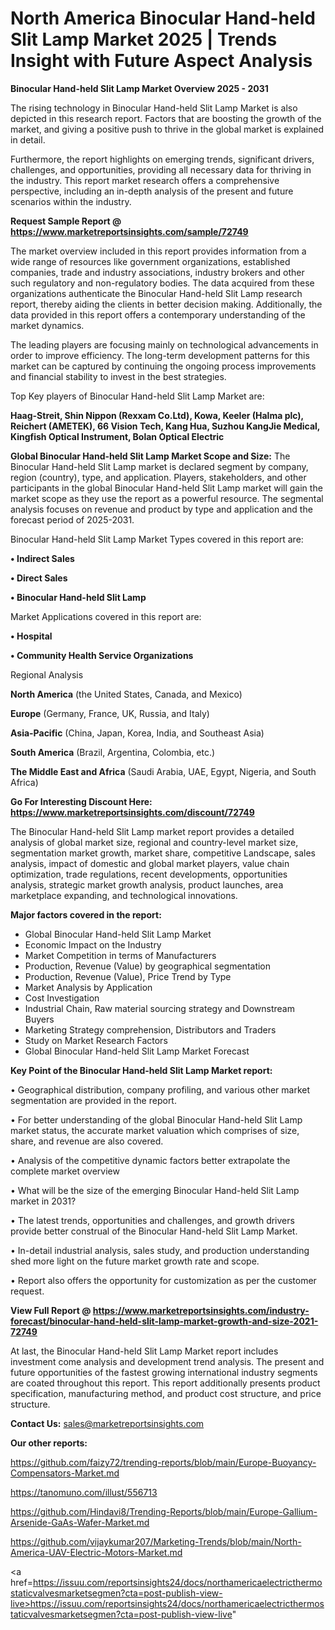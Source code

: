 # North America Binocular Hand-held Slit Lamp Market 2025 | Trends Insight with Future Aspect Analysis

<Strong> Binocular Hand-held Slit Lamp Market Overview 2025 - 2031</strong>

The rising technology in Binocular Hand-held Slit Lamp Market is also depicted in this research report. Factors that are boosting the growth of the market, and giving a positive push to thrive in the global market is explained in detail.

Furthermore, the report highlights on emerging trends, significant drivers, challenges, and opportunities, providing all necessary data for thriving in the industry. This report market research offers a comprehensive perspective, including an in-depth analysis of the present and future scenarios within the industry.

<strong>Request Sample Report @ <a href=https://www.marketreportsinsights.com/sample/72749>https://www.marketreportsinsights.com/sample/72749</a></strong>

The market overview included in this report provides information from a wide range of resources like government organizations, established companies, trade and industry associations, industry brokers and other such regulatory and non-regulatory bodies. The data acquired from these organizations authenticate the Binocular Hand-held Slit Lamp research report, thereby aiding the clients in better decision making. Additionally, the data provided in this report offers a contemporary understanding of the market dynamics.

The leading players are focusing mainly on technological advancements in order to improve efficiency. The long-term development patterns for this market can be captured by continuing the ongoing process improvements and financial stability to invest in the best strategies.

Top Key players of Binocular Hand-held Slit Lamp Market are:

<strong>Haag-Streit, Shin Nippon (Rexxam Co.Ltd), Kowa, Keeler (Halma plc), Reichert (AMETEK), 66 Vision Tech, Kang Hua, Suzhou KangJie Medical, Kingfish Optical Instrument, Bolan Optical Electric</strong>

<strong><b>Global Binocular Hand-held Slit Lamp Market Scope and Size:</b></strong>
The Binocular Hand-held Slit Lamp market is declared segment by company, region (country), type, and application. Players, stakeholders, and other participants in the global Binocular Hand-held Slit Lamp market will gain the market scope as they use the report as a powerful resource. The segmental analysis focuses on revenue and product by type and application and the forecast period of 2025-2031.

Binocular Hand-held Slit Lamp Market Types covered in this report are:

<strong>• Indirect Sales

• Direct Sales

• Binocular Hand-held Slit Lamp</strong>

Market Applications covered in this report are:

<strong>• Hospital

• Community Health Service Organizations</strong> 

Regional Analysis

<strong>North America</strong> (the United States, Canada, and Mexico)

<strong>Europe</strong> (Germany, France, UK, Russia, and Italy)

<strong>Asia-Pacific</strong> (China, Japan, Korea, India, and Southeast Asia)

<strong>South America</strong> (Brazil, Argentina, Colombia, etc.)

<strong>The Middle East and Africa</strong> (Saudi Arabia, UAE, Egypt, Nigeria, and South Africa)

<strong>Go For Interesting Discount Here: <a href=https://www.marketreportsinsights.com/discount/72749>https://www.marketreportsinsights.com/discount/72749</a></strong>

The Binocular Hand-held Slit Lamp market report provides a detailed analysis of global market size, regional and country-level market size, segmentation market growth, market share, competitive Landscape, sales analysis, impact of domestic and global market players, value chain optimization, trade regulations, recent developments, opportunities analysis, strategic market growth analysis, product launches, area marketplace expanding, and technological innovations.

<strong><b>Major factors covered in the report:</b></strong>
<ul>
  <li>Global Binocular Hand-held Slit Lamp Market </li>
  <li>Economic Impact on the Industry</li>
  <li>Market Competition in terms of Manufacturers</li>
  <li>Production, Revenue (Value) by geographical segmentation</li>
  <li>Production, Revenue (Value), Price Trend by Type</li>
  <li>Market Analysis by Application</li>
  <li>Cost Investigation</li>
  <li>Industrial Chain, Raw material sourcing strategy and Downstream Buyers</li>
  <li>Marketing Strategy comprehension, Distributors and Traders</li>
  <li>Study on Market Research Factors</li>
  <li>Global Binocular Hand-held Slit Lamp Market Forecast</li>
</ul>

<strong><b>Key Point of the Binocular Hand-held Slit Lamp Market report:</b></strong>

• Geographical distribution, company profiling, and various other market segmentation are provided in the report.

• For better understanding of the global Binocular Hand-held Slit Lamp market status, the accurate market valuation which comprises of size, share, and revenue are also covered.

• Analysis of the competitive dynamic factors better extrapolate the complete market overview

• What will be the size of the emerging Binocular Hand-held Slit Lamp market in 2031?

• The latest trends, opportunities and challenges, and growth drivers provide better construal of the Binocular Hand-held Slit Lamp Market.

• In-detail industrial analysis, sales study, and production understanding shed more light on the future market growth rate and scope.

• Report also offers the opportunity for customization as per the customer request.

<strong><b>View Full Report @ <a href=https://www.marketreportsinsights.com/industry-forecast/binocular-hand-held-slit-lamp-market-growth-and-size-2021-72749>https://www.marketreportsinsights.com/industry-forecast/binocular-hand-held-slit-lamp-market-growth-and-size-2021-72749</a></b></strong>


At last, the Binocular Hand-held Slit Lamp Market report includes investment come analysis and development trend analysis. The present and future opportunities of the fastest growing international industry segments are coated throughout this report. This report additionally presents product specification, manufacturing method, and product cost structure, and price structure.

<strong>Contact Us:</strong>
sales@marketreportsinsights.com

<strong>Our other reports:</strong>

<a href=https://github.com/faizy72/trending-reports/blob/main/Europe-Buoyancy-Compensators-Market.md>https://github.com/faizy72/trending-reports/blob/main/Europe-Buoyancy-Compensators-Market.md</a>

<a href=https://tanomuno.com/illust/556713>https://tanomuno.com/illust/556713</a>

<a href=https://github.com/Hindavi8/Trending-Reports/blob/main/Europe-Gallium-Arsenide-GaAs-Wafer-Market.md>https://github.com/Hindavi8/Trending-Reports/blob/main/Europe-Gallium-Arsenide-GaAs-Wafer-Market.md</a>

<a href=https://github.com/vijaykumar207/Marketing-Trends/blob/main/North-America-UAV-Electric-Motors-Market.md>https://github.com/vijaykumar207/Marketing-Trends/blob/main/North-America-UAV-Electric-Motors-Market.md</a>

<a href=https://issuu.com/reportsinsights24/docs/northamericaelectricthermostaticvalvesmarketsegmen?cta=post-publish-view-live>https://issuu.com/reportsinsights24/docs/northamericaelectricthermostaticvalvesmarketsegmen?cta=post-publish-view-live</a>"

